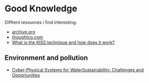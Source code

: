 # Good Knowledge

Diffrent resources i find interesting.

- [archive.org](https://archive.org)
- [thoughtco.com](https://www.thoughtco.com)
- [What is the KISS technique and how does it work?](https://medium.com/the-daily-journal/what-is-the-kiss-technique-and-how-does-it-work-8ec215f52481)

## Environment and pollution
- [Cyber-Physical Systems for WaterSustainability: Challenges and Opportunities](https://www.cs.montana.edu/yang/paper/water.pdf)

